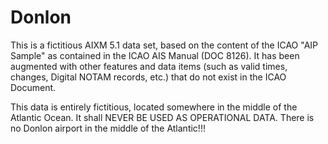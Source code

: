 Donlon
======

This is a fictitious AIXM 5.1 data set, based on the content of the ICAO "AIP Sample" as contained in the ICAO AIS Manual (DOC 8126). It has been augmented with other features and data items (such as valid times, changes, Digital NOTAM records, etc.) that do not exist in the ICAO Document.

This data is entirely fictitious, located somewhere in the middle of the Atlantic Ocean. It shall NEVER BE USED AS OPERATIONAL DATA. There is no Donlon airport in the middle of the Atlantic!!!
